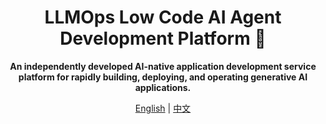 <div align="center">

# LLMOps Low Code AI Agent Development Platform 🚀
<strong>An independently developed AI-native application development service platform for rapidly building, deploying, and operating generative AI applications. </strong>

[English](README_EN.md) | [中文](README.md)
</div>

